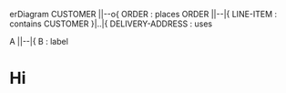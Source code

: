 erDiagram
CUSTOMER ||--o{ ORDER : places
ORDER ||--|{ LINE-ITEM : contains
CUSTOMER }|..|{ DELIVERY-ADDRESS : uses

A ||--|{ B : label

# Hi
